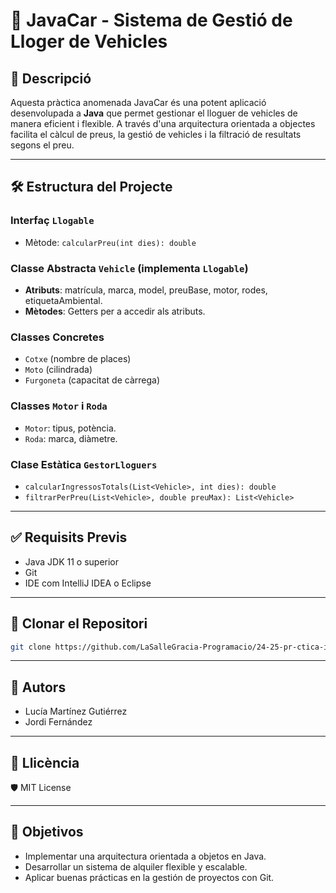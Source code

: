 # 🚗 JavaCar - Sistema de Gestió de Lloger de Vehicles

## 🌟 Descripció
Aquesta pràctica anomenada JavaCar és una potent aplicació desenvolupada a **Java** que permet gestionar el lloguer de vehicles de manera eficient i flexible. A través d'una arquitectura orientada a objectes facilita el càlcul de preus, la gestió de vehicles i la filtració de resultats segons el preu.

---

## 🛠️ Estructura del Projecte
### Interfaç `Llogable`
- Mètode: `calcularPreu(int dies): double`

### Classe Abstracta `Vehicle` (implementa `Llogable`)
- **Atributs**: matrícula, marca, model, preuBase, motor, rodes, etiquetaAmbiental.
- **Mètodes**: Getters per a accedir als atributs.

### Classes Concretes
- `Cotxe` (nombre de places)
- `Moto` (cilindrada)
- `Furgoneta` (capacitat de càrrega)

### Classes `Motor` i `Roda`
- `Motor`: tipus, potència.
- `Roda`: marca, diàmetre.

### Clase Estàtica `GestorLloguers`
- `calcularIngressosTotals(List<Vehicle>, int dies): double`
- `filtrarPerPreu(List<Vehicle>, double preuMax): List<Vehicle>`

---

## ✅ Requisits Previs
- Java JDK 11 o superior
- Git
- IDE com IntelliJ IDEA o Eclipse

---

## 🚀 Clonar el Repositori
```bash
git clone https://github.com/LaSalleGracia-Programacio/24-25-pr-ctica-ii-javacar-jordi_lucia_dam1.git
```

---

## 📝 Autors
- Lucía Martínez Gutiérrez
- Jordi Fernández

---

## 📜 Llicència
🛡️ MIT License

---

## 🎯 Objetivos
- Implementar una arquitectura orientada a objetos en Java.
- Desarrollar un sistema de alquiler flexible y escalable.
- Aplicar buenas prácticas en la gestión de proyectos con Git.
